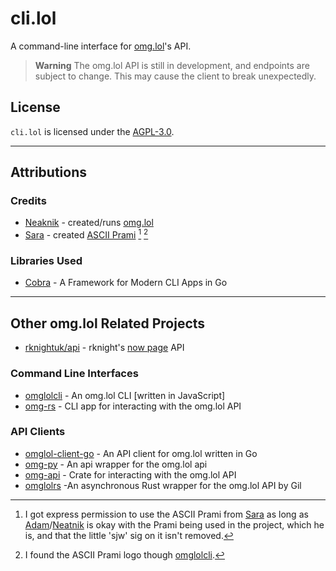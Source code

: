 # cli.lol

A command-line interface for [omg.lol](https://omg.lol)'s API.

> **Warning**
> The omg.lol API is still in development, and endpoints are subject to change. This may cause the client to break unexpectedly.

## License

`cli.lol` is licensed under the [AGPL-3.0](/LICENSE).

---

## Attributions

### Credits

- [Neaknik](https://neatnik.net)
  \- created/runs [omg.lol](https://omg.lol)
- [Sara](https://sarajoy.dev/#sara)
  \- created [ASCII Prami](https://sarajoy.dev/blog/short/2023-01-18-ascii-art-heart) [^1] [^2]

### Libraries Used

- [Cobra](https://cobra.dev)
  \- A Framework for Modern CLI Apps in Go

---

## Other omg.lol Related Projects

- [rknightuk/api](https://github.com/rknightuk/api)
  \- rknight's [now page](https://nownownow.com/about) API

### Command Line Interfaces

- [omglolcli](https://github.com/rknightuk/omglolcli)
  \- An omg.lol CLI [written in JavaScript]
- [omg-rs](https://github.com/supleed2/omg-rs)
  \- CLI app for interacting with the omg.lol API

### API Clients

- [omglol-client-go](https://github.com/ejstreet/omglol-client-go)
  \- An API client for omg.lol written in Go
- [omg-py](https://github.com/tildezero/omg-py)
  \- An api wrapper for the omg.lol api
- [omg-api](https://github.com/supleed2/omg-api)
  \- Crate for interacting with the omg.lol API
- [omglolrs](https://sr.ht/~gpo/omglolrs)
  \-An asynchronous Rust wrapper for the omg.lol API by Gil

<!-- Footnotes -->

[^1]: I got express permission to use the ASCII Prami from [Sara](https://sarajoy.dev/#sara) as long as
[Adam](https://adam.omg.lol)/[Neatnik](https://neatnik.net) is okay with the Prami being used in the project, which he is,
and that the little 'sjw' sig on it isn't removed.

[^2]: I found the ASCII Prami logo though [omglolcli](https://github.com/rknightuk/omglolcli).
